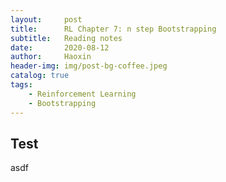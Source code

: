 ```yaml
---
layout:     post
title:      RL Chapter 7: n step Bootstrapping
subtitle:   Reading notes
date:       2020-08-12
author:     Haoxin
header-img: img/post-bg-coffee.jpeg
catalog: true
tags:
    - Reinforcement Learning
    - Bootstrapping
---
```


## Test  
asdf  
